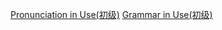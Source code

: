 [Pronunciation in Use(初级)](https://www.bilibili.com/video/BV1YV411W71G/?spm_id_from=333.999.0.0&vd_source=b92112731015c20054034d26c9ad8a67)
[Grammar in Use(初级)](https://www.bilibili.com/video/BV1tt411w72A/?spm_id_from=333.337.search-card.all.click)
